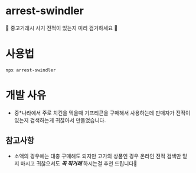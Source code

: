 # arrest-swindler
 🚓 중고거래시 사기 전적이 있는지 미리 검거하세요 🚓

# 사용법
```
npx arrest-swindler
```

# 개발 사유
- 중*나라에서 주로 치킨을 먹을때 기프티콘을 구매해서 사용하는데 판매자가 전적이 있는지 검색하는게 귀찮아서 만들었습니다.

## 참고사항
- 소액의 경우에는 대충 구매해도 되지만 고가의 상품인 경우 온라인 전적 검색만 믿지 마시고 귀찮으셔도 ***꼭 직거래*** 하시는걸 추천 드립니다🙏